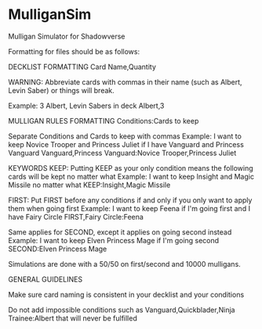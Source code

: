 # MulliganSim
Mulligan Simulator for Shadowverse

Formatting for files should be as follows:

DECKLIST FORMATTING
Card Name,Quantity

WARNING: Abbreviate cards with commas in their name (such as Albert, Levin Saber) or things will break.

Example: 3 Albert, Levin Sabers in deck
Albert,3

MULLIGAN RULES FORMATTING
Conditions:Cards to keep

Separate Conditions and Cards to keep with commas
Example: I want to keep Novice Trooper and Princess Juliet if I have Vanguard and Princess Vanguard
Vanguard,Princess Vanguard:Novice Trooper,Princess Juliet

KEYWORDS
KEEP: Putting KEEP as your only condition means the following cards will be kept no matter what
Example: I want to keep Insight and Magic Missile no matter what
KEEP:Insight,Magic Missile

FIRST: Put FIRST before any conditions if and only if you only want to apply them when going first
Example: I want to keep Feena if I'm going first and I have Fairy Circle
FIRST,Fairy Circle:Feena

Same applies for SECOND, except it applies on going second instead
Example: I want to keep Elven Princess Mage if I'm going second
SECOND:Elven Princess Mage

Simulations are done with a 50/50 on first/second and 10000 mulligans.

GENERAL GUIDELINES

Make sure card naming is consistent in your decklist and your conditions

Do not add impossible conditions such as Vanguard,Quickblader,Ninja Trainee:Albert that will never be fulfilled
